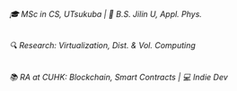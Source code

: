 
###### 🎓 MSc in CS, UTsukuba | 📜 B.S. Jilin U, Appl. Phys.  
###### 🔍 Research: Virtualization, Dist. & Vol. Computing  
###### 📚 RA at CUHK: Blockchain, Smart Contracts | 💻 Indie Dev  


<!-- 
###### 🎓MSc Student in CS at **Softlab, UTsukuba** | 📚RA at **CUHK** | 📜B.S. Jilin U, Appl. Phys.
###### 🔬**Research:** Virt Tech, WASM | 🛠️**RA:** Blockchain, NFT, Smart Contract | 💻Indie Developer
 -->
